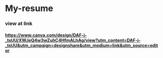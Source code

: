 # My-resume
### view at link
#### https://www.canva.com/design/DAF-j-_tsUU/XWJeQ4w3wZuhC4HfmALhAg/view?utm_content=DAF-j-_tsUU&utm_campaign=designshare&utm_medium=link&utm_source=editor
